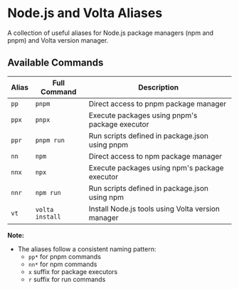 # Node.js and Volta Aliases

A collection of useful aliases for Node.js package managers (npm and pnpm) and Volta version manager.

## Available Commands

| Alias | Full Command    | Description |
|-------|----------------|-------------|
| `pp`  | `pnpm`         | Direct access to pnpm package manager |
| `ppx` | `pnpx`         | Execute packages using pnpm's package executor |
| `ppr` | `pnpm run`     | Run scripts defined in package.json using pnpm |
| `nn`  | `npm`          | Direct access to npm package manager |
| `nnx` | `npx`          | Execute packages using npm's package executor |
| `nnr` | `npm run`      | Run scripts defined in package.json using npm |
| `vt`  | `volta install`| Install Node.js tools using Volta version manager |

**Note:** 
- The aliases follow a consistent naming pattern:
  - `pp*` for pnpm commands
  - `nn*` for npm commands
  - `x` suffix for package executors
  - `r` suffix for run commands